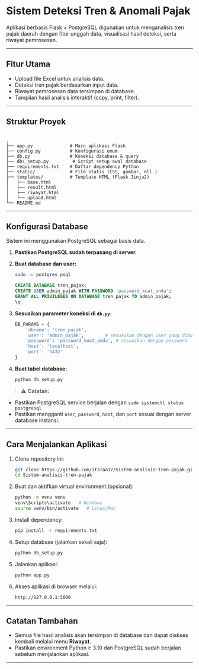 # Sistem Deteksi Tren & Anomali Pajak

Aplikasi berbasis Flask + PostgreSQL digunakan untuk menganalisis tren pajak daerah dengan fitur unggah data, visualisasi hasil deteksi, serta riwayat pemrosesan.

---

## Fitur Utama
- Upload file Excel untuk analisis data.
- Deteksi tren pajak berdasarkan input data.
- Riwayat pemrosesan data tersimpan di database.
- Tampilan hasil analisis interaktif (copy, print, filter).

---

## Struktur Proyek
```

.
├── app.py              # Main aplikasi Flask
├── config.py           # Konfigurasi umum
├── db.py               # Koneksi database & query
├── db\_setup.py         # Script setup awal database
├── requirements.txt    # Daftar dependency Python
├── static/             # File statis (CSS, gambar, dll.)
├── templates/          # Template HTML (Flask Jinja2)
│   ├── base.html
│   ├── result.html
│   ├── riwayat.html
│   └── upload.html
└── README.md

````

---

## Konfigurasi Database

Sistem ini menggunakan PostgreSQL sebagai basis data.

1. **Pastikan PostgreSQL sudah terpasang di server.**

2. **Buat database dan user:**
   ```bash
   sudo -u postgres psql
   ```
   ```sql
   CREATE DATABASE tren_pajak;
   CREATE USER admin_pajak WITH PASSWORD 'password_kuat_anda';
   GRANT ALL PRIVILEGES ON DATABASE tren_pajak TO admin_pajak;
   \q
   ```

3. **Sesuaikan parameter koneksi di `db.py`:**
   ```python
   DB_PARAMS = {
       'dbname': 'tren_pajak',
       'user': 'admin_pajak',        # sesuaikan dengan user yang dibuat
       'password': 'password_kuat_anda', # sesuaikan dengan password
       'host': 'localhost',
       'port': '5432'
   }
   ```

4. **Buat tabel database:**
   ```bash
   python db_setup.py
   ```

> ⚠️ **Catatan:**
* Pastikan PostgreSQL service berjalan dengan `sudo systemctl status postgresql`
* Pastikan mengganti `user`, `password`, `host`, dan `port` sesuai dengan server database instansi.

---

## Cara Menjalankan Aplikasi

1. Clone repository ini:

   ```bash
   git clone https://github.com/itsraa17/Sistem-analisis-tren-pajak.git
   cd Sistem-analisis-tren-pajak
   ```

2. Buat dan aktifkan virtual environment (opsional):

   ```bash
   python -m venv venv
   venv\Scripts\activate   # Windows
   source venv/bin/activate   # Linux/Mac
   ```

3. Install dependency:

   ```bash
   pip install -r requirements.txt
   ```

4. Setup database (jalankan sekali saja):

   ```bash
   python db_setup.py
   ```

5. Jalankan aplikasi:

   ```bash
   python app.py
   ```

6. Akses aplikasi di browser melalui:

   ```
   http://127.0.0.1:5000
   ```

---

## Catatan Tambahan

* Semua file hasil analisis akan tersimpan di database dan dapat diakses kembali melalui menu **Riwayat**.
* Pastikan environment Python ≥ 3.10 dan PostgreSQL sudah berjalan sebelum menjalankan aplikasi.

---

